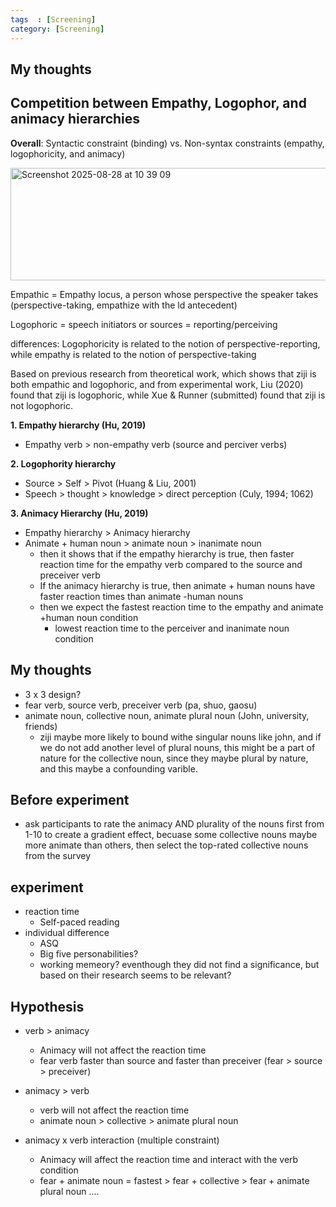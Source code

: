 ```yaml
---
tags  : [Screening]
category: [Screening]
---
```


## My thoughts 

## Competition between Empathy, Logophor, and animacy hierarchies 

**Overall**: Syntactic constraint (binding) vs. Non-syntax constraints (empathy, logophoricity, and animacy)

<img width="762" height="180" alt="Screenshot 2025-08-28 at 10 39 09" src="https://github.com/user-attachments/assets/4c15528b-4751-4ee9-ba4f-3a6d0baf4ef4" />

Empathic = Empathy locus, a person whose perspective the speaker takes (perspective-taking, empathize with the ld antecedent)

Logophoric = speech initiators or sources = reporting/perceiving

differences: Logophoricity is related to the notion of perspective-reporting, while empathy is related to the notion of perspective-taking

Based on previous research from theoretical work, which shows that ziji is both empathic and logophoric, and from experimental work, Liu (2020) found that ziji is logophoric, while Xue & Runner (submitted) found that ziji is not logophoric. 

**1. Empathy hierarchy (Hu, 2019)**
- Empathy verb > non-empathy verb (source and perciver verbs)
  
**2. Logophority hierarchy**
- Source > Self > Pivot (Huang & Liu, 2001)
- Speech > thought > knowledge > direct perception (Culy, 1994; 1062)
  
**3. Animacy Hierarchy (Hu, 2019)**
- Empathy hierarchy > Animacy hierarchy
- Animate + human noun > animate noun > inanimate noun
  - then it shows that if the empathy hierarchy is true, then faster reaction time for the empathy verb compared to the source and preceiver verb
  - If the animacy hierarchy is true, then animate + human nouns have faster reaction times than animate -human nouns
  - then we expect the fastest reaction time to the empathy and animate +human noun condition
    - lowest reaction time to the perceiver and inanimate noun condition

## My thoughts 
- 3 x 3 design?
- fear verb, source verb, preceiver verb (pa, shuo, gaosu)
- animate noun, collective noun, animate plural noun (John, university, friends) 
  -  ziji maybe more likely to bound withe singular nouns like john, and if we do not add another level of plural nouns, this might be a part of nature for the collective noun, since they maybe plural by nature, and this maybe a confounding varible.
 

## Before experiment 
- ask participants to rate the animacy AND plurality of the nouns first from 1-10 to create a gradient effect, becuase some collective nouns maybe more animate than others, then select the top-rated collective nouns from the survey

## experiment 
- reaction time
  - Self-paced reading
- individual difference 
  - ASQ
  - Big five personabilities?
  - working memeory? eventhough they did not find a significance, but based on their research seems to be relevant?

## Hypothesis
- verb > animacy
  - Animacy will not affect the reaction time
  - fear verb faster than source and faster than preceiver (fear > source > preceiver)

- animacy > verb
  - verb will not affect the reaction time
  - animate noun > collective > animate plural noun 
  
- animacy x verb interaction (multiple constraint)
  - Animacy will affect the reaction time and interact with the verb condition
  - fear + animate noun = fastest > fear + collective > fear + animate plural noun ....
 
